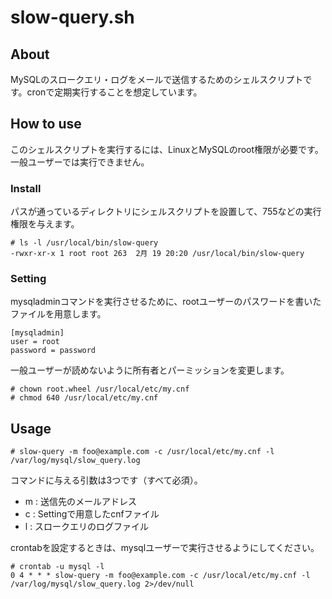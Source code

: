 # slow-query.sh

## About

MySQLのスロークエリ・ログをメールで送信するためのシェルスクリプトです。cronで定期実行することを想定しています。

## How to use

このシェルスクリプトを実行するには、LinuxとMySQLのroot権限が必要です。一般ユーザーでは実行できません。

### Install

パスが通っているディレクトリにシェルスクリプトを設置して、755などの実行権限を与えます。

    # ls -l /usr/local/bin/slow-query
    -rwxr-xr-x 1 root root 263  2月 19 20:20 /usr/local/bin/slow-query

### Setting

mysqladminコマンドを実行させるために、rootユーザーのパスワードを書いたファイルを用意します。

    [mysqladmin]
    user = root
    password = password

一般ユーザーが読めないように所有者とパーミッションを変更します。

    # chown root.wheel /usr/local/etc/my.cnf
    # chmod 640 /usr/local/etc/my.cnf

## Usage

    # slow-query -m foo@example.com -c /usr/local/etc/my.cnf -l /var/log/mysql/slow_query.log

コマンドに与える引数は3つです（すべて必須）。

- m : 送信先のメールアドレス
- c : Settingで用意したcnfファイル
- l : スロークエリのログファイル

crontabを設定するときは、mysqlユーザーで実行させるようにしてください。

    # crontab -u mysql -l
    0 4 * * * slow-query -m foo@example.com -c /usr/local/etc/my.cnf -l /var/log/mysql/slow_query.log 2>/dev/null